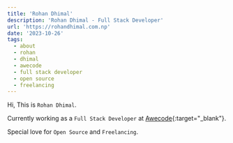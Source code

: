 ```yaml
---
title: 'Rohan Dhimal'
description: 'Rohan Dhimal - Full Stack Developer'
url: 'https://rohandhimal.com.np'
date: '2023-10-26'
tags:
  - about
  - rohan
  - dhimal
  - awecode
  - full stack developer
  - open source
  - freelancing
---
```


Hi, This is `Rohan Dhimal`.

Currently working as a `Full Stack Developer` at [Awecode](https://www.awecode.com/){:target="_blank"}.

Special love for `Open Source` and `Freelancing`.
